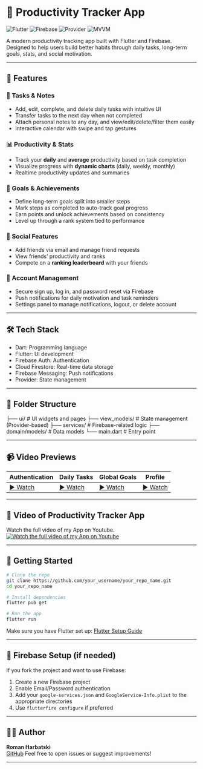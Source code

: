 # 📱 Productivity Tracker App

![Flutter](https://img.shields.io/badge/Flutter-3.19-blue?logo=flutter)
![Firebase](https://img.shields.io/badge/Firebase-integrated-yellow?logo=firebase)
![Provider](https://img.shields.io/badge/State%20Management-Provider-green)
![MVVM](https://img.shields.io/badge/Architecture-MVVM-informational)

A modern productivity tracking app built with Flutter and Firebase. Designed to help users build better habits through daily tasks, long-term goals, stats, and social motivation.

---

## 🚀 Features

### 📅 Tasks & Notes
- Add, edit, complete, and delete daily tasks with intuitive UI
- Transfer tasks to the next day when not completed
- Attach personal notes to any day, and view/edit/delete/filter them easily
- Interactive calendar with swipe and tap gestures

### 📊 Productivity & Stats
- Track your **daily** and **average** productivity based on task completion
- Visualize progress with **dynamic charts** (daily, weekly, monthly)
- Realtime productivity updates and summaries

### 🎯 Goals & Achievements
- Define long-term goals split into smaller steps
- Mark steps as completed to auto-track goal progress
- Earn points and unlock achievements based on consistency
- Level up through a rank system tied to performance

### 👥 Social Features
- Add friends via email and manage friend requests
- View friends’ productivity and ranks
- Compete on a **ranking leaderboard** with your friends

### 🔐 Account Management
- Secure sign up, log in, and password reset via Firebase
- Push notifications for daily motivation and task reminders
- Settings panel to manage notifications, logout, or delete account

---

## 🛠 Tech Stack

* Dart: Programming language
* Flutter: UI development
* Firebase Auth: Authentication
* Cloud Firestore: Real-time data storage
* Firebase Messaging: Push notifications
* Provider: State management

---

## 📂 Folder Structure

├── ui/ # UI widgets and pages
├── view_models/ # State management (Provider-based)
├── services/ # Firebase-related logic
├── domain/models/ # Data models
└── main.dart # Entry point

---

## 📹 Video Previews

| Authentication                               | Daily Tasks                               | Global Goals                               | Profile                               |
| -------------------------------------------- | ----------------------------------------- | ------------------------------------------ | ------------------------------------- |
| [▶️ Watch](assets/videos/authentication.MOV) | [▶️ Watch](assets/videos/daily_tasks.MOV) | [▶️ Watch](assets/videos/global_goals.MOV) | [▶️ Watch](assets/videos/profile.MOV) |

---

## 🎥 Video of Productivity Tracker App

Watch the full video of my App on Youtube.
[![Watch the full video of my App on Youtube](https://img.youtube.com/vi/WLHnAG0ZQ2U/0.jpg)](https://www.youtube.com/watch?v=WLHnAG0ZQ2U)


---

## 🚀 Getting Started

```bash
# Clone the repo
git clone https://github.com/your_username/your_repo_name.git
cd your_repo_name

# Install dependencies
flutter pub get

# Run the app
flutter run
```

Make sure you have Flutter set up: [Flutter Setup Guide](https://flutter.dev/docs/get-started/install)

---

## 🔐 Firebase Setup (if needed)

If you fork the project and want to use Firebase:

1. Create a new Firebase project
2. Enable Email/Password authentication
3. Add your `google-services.json` and `GoogleService-Info.plist` to the appropriate directories
4. Use `flutterfire configure` if preferred

---

## 👨‍💻 Author

**Roman Harbatski**  
[GitHub](https://github.com/romzesick)
Feel free to open issues or suggest improvements!

---

